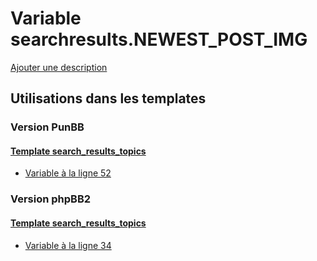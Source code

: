 # Variable searchresults.NEWEST_POST_IMG
[Ajouter une description](https://fa-tvars.appspot.com/var/searchresults.NEWEST_POST_IMG)

## Utilisations dans les templates

### Version PunBB

#### [Template search_results_topics](punbb/search_results_topics.md)
* [Variable &agrave; la ligne 52](../punbb/search_results_topics.tpl#L52)

### Version phpBB2

#### [Template search_results_topics](subsilver/search_results_topics.md)
* [Variable &agrave; la ligne 34](../subsilver/search_results_topics.tpl#L34)